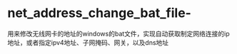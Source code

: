 # net_address_change_bat_file-
用来修改无线网卡的地址的windows的bat文件，实现自动获取制定网络连接的ip地址，或者指定ipv4地址、子网掩码、网关，以及dns地址
